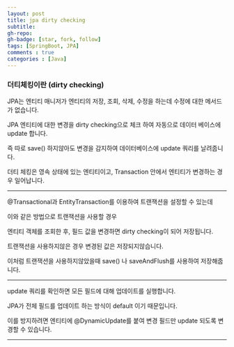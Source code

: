 ```yaml
---
layout: post
title: jpa dirty checking
subtitle: 
gh-repo: 
gh-badge: [star, fork, follow]
tags: [SpringBoot, JPA]
comments : true
categories : [Java]
---
```


### 더티체킹이란 (dirty checking)

JPA는 엔티티 매니저가 엔티티의 저장, 조회, 삭제, 수정을 하는데 수정에 대한 메서드가 없습니다.

JPA 엔티티에 대한 변경을 dirty checking으로 체크 하여 자동으로 데이터 베이스에 update 합니다.

즉 따로 save() 하지않아도 변경을 감지하여 데이터베이스에 update 쿼리를 날려줍니다.

더티 체킹은 영속 상태에 있는 엔티티이고, Transaction 안에서 엔티티가 변경하는 경우 일어납니다.

---

@Transactional과 EntityTransaction를 이용하여 트랜잭션을 설정할 수 있는데

이와 같은 방법으로 트랜잭션을 사용할 경우 

엔티티 객체를 조회한 후, 필드 값을 변경하면 dirty checking이 되어 저장됩니다.

트랜잭션을 사용하지않은 경우 변경된 값은 저장되지않습니다.

이처럼 트랜잭션을 사용하지않았을때 save() 나 saveAndFlush를 사용하여 저장해줍니다.

---

update 쿼리를 확인하면 모든 필드에 대해 업데이트를 실행합니다.

JPA가 전체 필드를 업데이트 하는 방식이 default 이기 때문입니다.

이를 방지하려면 엔티티에 @DynamicUpdate를 붙여 변경 필드만 update 되도록 변경할 수 있습니다.

---

